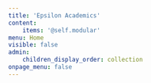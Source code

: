 ```yaml
---
title: 'Epsilon Academics'
content:
    items: '@self.modular'
menu: Home
visible: false
admin:
    children_display_order: collection
onpage_menu: false
---
```


